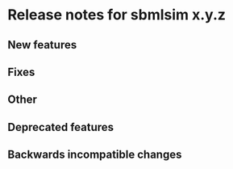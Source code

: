 # Release notes for sbmlsim x.y.z

## New features

## Fixes

## Other

## Deprecated features

## Backwards incompatible changes

